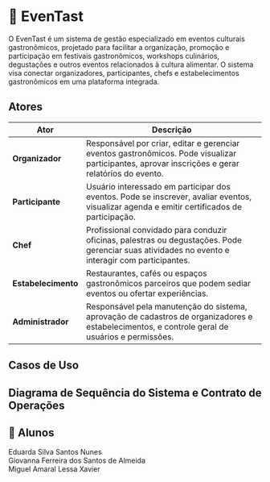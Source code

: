 # 🍰 EvenTast

O EvenTast é um sistema de gestão especializado em eventos culturais gastronômicos, projetado para facilitar a organização, promoção e participação em festivais gastronômicos, workshops culinários, degustações e outros eventos relacionados à cultura alimentar. O sistema visa conectar organizadores, participantes, chefs e estabelecimentos gastronômicos em uma plataforma integrada.

## Atores
| **Ator**            | **Descrição**                                                                                                                                    |
| ------------------- | ------------------------------------------------------------------------------------------------------------------------------------------------ |
| **Organizador**     | Responsável por criar, editar e gerenciar eventos gastronômicos. Pode visualizar participantes, aprovar inscrições e gerar relatórios do evento. |
| **Participante**    | Usuário interessado em participar dos eventos. Pode se inscrever, avaliar eventos, visualizar agenda e emitir certificados de participação.      |
| **Chef**            | Profissional convidado para conduzir oficinas, palestras ou degustações. Pode gerenciar suas atividades no evento e interagir com participantes. |
| **Estabelecimento** | Restaurantes, cafés ou espaços gastronômicos parceiros que podem sediar eventos ou ofertar experiências.                                         |
| **Administrador**   | Responsável pela manutenção do sistema, aprovação de cadastros de organizadores e estabelecimentos, e controle geral de usuários e permissões.   |


## Casos de Uso

## Diagrama de Sequência do Sistema e Contrato de Operações

## 👋 Alunos
Eduarda Silva Santos Nunes  
Giovanna Ferreira dos Santos de Almeida  
Miguel Amaral Lessa Xavier  
